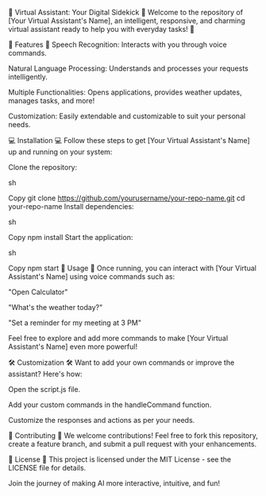 🌟 Virtual Assistant: Your Digital Sidekick 🌟
Welcome to the repository of [Your Virtual Assistant's Name], an intelligent, responsive, and charming virtual assistant ready to help you with everyday tasks! 🚀

🌟 Features 🌟
Speech Recognition: Interacts with you through voice commands.

Natural Language Processing: Understands and processes your requests intelligently.

Multiple Functionalities: Opens applications, provides weather updates, manages tasks, and more!

Customization: Easily extendable and customizable to suit your personal needs.

💻 Installation 💻
Follow these steps to get [Your Virtual Assistant's Name] up and running on your system:

Clone the repository:

sh

Copy
git clone https://github.com/yourusername/your-repo-name.git
cd your-repo-name
Install dependencies:

sh

Copy
npm install
Start the application:

sh

Copy
npm start
🚀 Usage 🚀
Once running, you can interact with [Your Virtual Assistant's Name] using voice commands such as:

"Open Calculator"

"What's the weather today?"

"Set a reminder for my meeting at 3 PM"

Feel free to explore and add more commands to make [Your Virtual Assistant's Name] even more powerful!

🛠️ Customization 🛠️
Want to add your own commands or improve the assistant? Here's how:

Open the script.js file.

Add your custom commands in the handleCommand function.

Customize the responses and actions as per your needs.

🤝 Contributing 🤝
We welcome contributions! Feel free to fork this repository, create a feature branch, and submit a pull request with your enhancements.

📄 License 📄
This project is licensed under the MIT License - see the LICENSE file for details.

Join the journey of making AI more interactive, intuitive, and fun!
